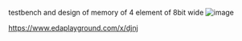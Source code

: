 testbench and design of memory of 4 element of 8bit wide
![image](https://user-images.githubusercontent.com/81949971/210103302-d9329dab-ecdd-46a7-b787-0dacbe007349.png)

https://www.edaplayground.com/x/djnj
